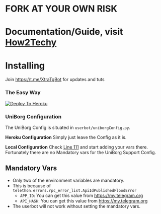 # FORK AT YOUR OWN RISK
# Documentation/Guide, visit [How2Techy](https://how2techy.com/x-tra-userbot-plugin-guide-part1/)
# Installing
Join https://t.me/XtraTgBot for updates and tuts
### The Easy Way

[![Deploy To Heroku](https://www.herokucdn.com/deploy/button.svg)](https://heroku.com/deploy?template=https://github.com/Dark-Princ3/X-tra-Telegram)


### UniBorg Configuration

The UniBorg Config is situated in `userbot/uniborgConfig.py`.

**Heroku Configuration**
Simply just leave the Config as it is.

**Local Configuration**
Check [Line 111](https://github.com/Total-Noob-69/X-tra-Telegram/blob/master/userbot/uniborgConfig.py#L111) and start adding your vars there.
Fortunately there are no Mandatory vars for the UniBorg Support Config.

## Mandatory Vars

- Only two of the environment variables are mandatory.
- This is because of `telethon.errors.rpc_error_list.ApiIdPublishedFloodError`
    - `APP_ID`:   You can get this value from https://my.telegram.org
    - `API_HASH`:   You can get this value from https://my.telegram.org
- The userbot will not work without setting the mandatory vars.

